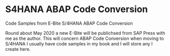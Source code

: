 # S4HANA ABAP Code Conversion
Code Samples from E-Bite S/4HANA ABAP Code Conversion

Round about May 2020 a new E-Bite will be publichsed from SAP Press with me as the author. This will concern ABAP Code Conversion when moving to S/4HANA
I usually have code samples in my book and I will store any I create here.
